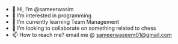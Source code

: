 - 👋 Hi, I’m @sameerwasim
- 👀 I’m interested in programming
- 🌱 I’m currently learning Team Management
- 💞️ I’m looking to collaborate on something related to chess
- 📫 How to reach me? email me @ sameerwaseem01@gmail.com

<!---
sameerwasim/sameerwasim is a ✨ special ✨ repository because its `README.md` (this file) appears on your GitHub profile.
You can click the Preview link to take a look at your changes.
--->
